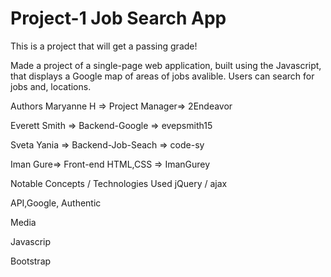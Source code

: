 # Project-1  Job Search App

This is a project that will get a passing grade!

Made a project of a single-page web application, built using the Javascript, that displays a Google map of areas of jobs avalible. Users can search for jobs and, locations.



Authors
Maryanne H => Project Manager=> 2Endeavor

Everett Smith => Backend-Google => evepsmith15

Sveta Yania => Backend-Job-Seach => code-sy

Iman Gure=> Front-end HTML,CSS =>  ImanGurey

Notable Concepts / Technologies Used
jQuery / ajax

API,Google, Authentic

Media

Javascrip

Bootstrap
